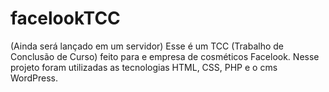 # facelookTCC
(Ainda será lançado em um servidor) Esse é um TCC (Trabalho de Conclusão de Curso) feito para e empresa de cosméticos Facelook. Nesse projeto foram utilizadas as tecnologias HTML, CSS, PHP e o cms WordPress.
